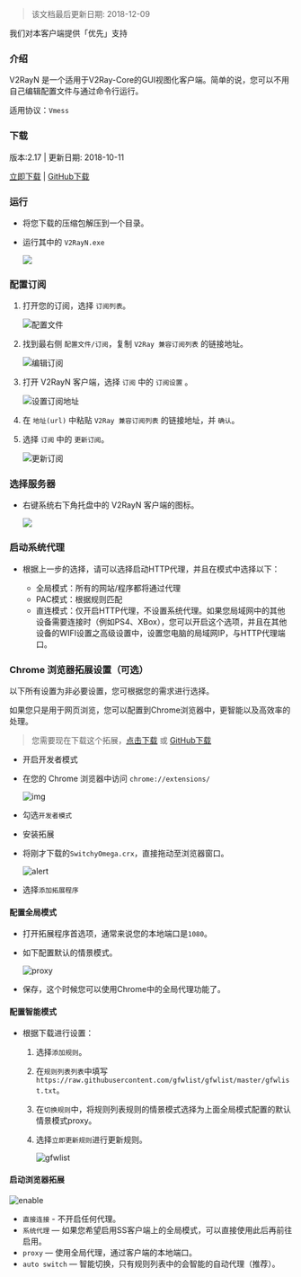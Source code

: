 > 该文档最后更新日期: 2018-12-09

<p class="info">我们对本客户端提供「优先」支持</p>

### 介绍

V2RayN 是一个适用于V2Ray-Core的GUI视图化客户端。简单的说，您可以不用自己编辑配置文件与通过命令行运行。

适用协议：`Vmess`

### 下载

版本:2.17 | 更新日期: 2018-10-11

[立即下载](https://dl.niconode.co/client/v2rayN-Core.zip) | [GitHub下载](https://github.com/2dust/v2rayN/releases/download/2.17/v2rayN-Core.zip)

### 运行

- 将您下载的压缩包解压到一个目录。

- 运行其中的 `V2RayN.exe`

	![](https://img.niconode.co/201811070101556923836wVLpgYyFoipZ4.jpg)

### 配置订阅

1. 打开您的订阅，选择 `订阅列表`。

	![配置文件](https://img.niconode.co/20181209144116624696iGTRbtGjofPEvj.png)

2. 找到最右侧 `配置文件/订阅`，复制 `V2Ray 兼容订阅列表` 的链接地址。

	![编辑订阅](https://img.niconode.co/2018120914433477364N0ZrRnLHnGJDSuq.png "编辑订阅")

3. 打开 V2RayN 客户端，选择 `订阅` 中的 `订阅设置` 。

	![设置订阅地址](https://img.niconode.co/2018120914441597551nmu31FjVvLeAQ9s.png)

4. 在 `地址(url)` 中粘贴 `V2Ray 兼容订阅列表` 的链接地址，并 `确认`。

5. 选择 `订阅` 中的 `更新订阅`。

	![更新订阅](https://img.niconode.co/2018120914450168769ULsZ2NUFfCjE6dK.png "更新订阅")

### 选择服务器

- 右键系统右下角托盘中的 V2RayN 客户端的图标。

	![](https://img.niconode.co/2018110701084675813RDxZW7X5qeRDB8x.jpg)
	
### 启动系统代理

- 根据上一步的选择，请可以选择启动HTTP代理，并且在模式中选择以下：

	- 全局模式：所有的网站/程序都将通过代理
	- PAC模式：根据规则匹配
	- 直连模式：仅开启HTTP代理，不设置系统代理。如果您局域网中的其他设备需要连接时（例如PS4、XBox），您可以开启这个选项，并且在其他设备的WIFI设置之高级设置中，设置您电脑的局域网IP，与HTTP代理端口。

### Chrome 浏览器拓展设置（可选）

<p class="info">以下所有设置为非必要设置，您可根据您的需求进行选择。</p>

如果您只是用于网页浏览，您可以配置到Chrome浏览器中，更智能以及高效率的处理。

> 您需要现在下载这个拓展，[点击下载](https://dl.niconode.co/extensions/SwitchyOmega.crx) 或 [GitHub下载](https://github.com/FelisCatus/SwitchyOmega/releases/download/v2.3.21/SwitchyOmega.crx)

- 开启开发者模式

- 在您的 Chrome 浏览器中访问 `chrome://extensions/`
	
	![img](https://img.niconode.co/2017022623273770747VNtwGa8iM3BLEj5.png)

- 勾选`开发者模式`

- 安装拓展

- 将刚才下载的`SwitchyOmega.crx`，直接拖动至浏览器窗口。

	![alert](https://img.niconode.co/20170226232840445234N9g1XiHYxUBb4O.png)

- 选择`添加拓展程序`

#### 配置全局模式

- 打开拓展程序首选项，通常来说您的本地端口是`1080`。

- 如下配置默认的情景模式。

	![proxy](https://img.niconode.co/2017022623302525929gbGZc4ylFHjfIJN.png)

- 保存，这个时候您可以使用Chrome中的全局代理功能了。

#### 配置智能模式

- 根据下载进行设置：
	1. 选择`添加规则`。
	2. 在`规则列表列表`中填写`https://raw.githubusercontent.com/gfwlist/gfwlist/master/gfwlist.txt`。
	3. 在`切换规则`中，将规则列表规则的情景模式选择为上面全局模式配置的默认情景模式proxy。
	4. 选择`立即更新规则`进行更新规则。

		![gfwlist](https://img.niconode.co/20170226233244355330Nv4HrUK53o5fDm.png)

#### 启动浏览器拓展

![enable](https://img.niconode.co/2017022623351645671j47gvgSiqA5tYvn.png)

- `直接连接` - 不开启任何代理。
- `系统代理` — 如果您希望启用SS客户端上的全局模式，可以直接使用此后再前往启用。
- `proxy` — 使用全局代理，通过客户端的本地端口。
- `auto switch` — 智能切换，只有规则列表中的会智能的自动代理（推荐）。
